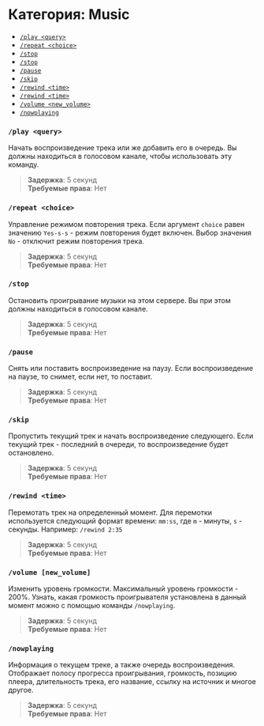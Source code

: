 # Категория: **Music**

- [`/play <query>`](/ru/music.html#play-query)
- [`/repeat <choice>`](/ru/music.html#repeat-choice)
- [`/stop`](/ru/music.html#stop)
- [`/stop`](/ru/music.html#stop)
- [`/pause`](/ru/music.html#pause)
- [`/skip`](/ru/music.html#skip)
- [`/rewind <time>`](/ru/music.html#rewind-time)
- [`/rewind <time>`](/ru/music.html#rewind-time)
- [`/volume <new_volume>`](/ru/music.html#volume-new_volume)
- [`/nowplaying`](/ru/music.html#nowplaying)

### `/play <query>`
Начать воспроизведение трека или же добавить его в очередь.
Вы должны находиться в голосовом канале, чтобы использовать эту команду.

> **Задержка**: 5 секунд   
> **Требуемые права**: Нет

### `/repeat <choice>`
Управление режимом повторения трека. Если аргумент `choice` равен
значению `Yes-s-s` - режим повторения будет включен. Выбор значения
`No` - отключит режим повторения трека.

> **Задержка**: 5 секунд   
> **Требуемые права**: Нет

### `/stop`
Остановить проигрывание музыки на этом сервере. Вы при этом должны
находиться в голосовом канале.

> **Задержка**: 5 секунд   
> **Требуемые права**: Нет

### `/pause`
Снять или поставить воспроизведение на паузу. Если воспроизведение на
паузе, то снимет, если нет, то поставит.

> **Задержка**: 5 секунд   
> **Требуемые права**: Нет

### `/skip`
Пропустить текущий трек и начать воспроизведение следующего. Если
текущий трек - последний в очереди, то воспроизведение будет остановлено.

> **Задержка**: 5 секунд   
> **Требуемые права**: Нет

### `/rewind <time>`
Перемотать трек на определенный момент. Для перемотки используется
следующий формат времени: `mm:ss`, где `m` - минуты, `s` - секунды.
Например: `/rewind 2:35`

> **Задержка**: 5 секунд   
> **Требуемые права**: Нет

### `/volume [new_volume]`
Изменить уровень громкости. Максимальный уровень громкости - 200%.
Узнать, какая громкость проигрывателя установлена в данный момент
можно с помощью команды `/nowplaying`.

> **Задержка**: 5 секунд   
> **Требуемые права**: Нет

### `/nowplaying`
Информация о текущем треке, а также очередь воспроизведения.
Отображает полосу прогресса проигрывания, громкость, позицию плеера,
длительность трека, его название, ссылку на источник и многое другое.

> **Задержка**: 5 секунд   
> **Требуемые права**: Нет
